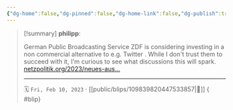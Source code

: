 ```yaml
---
{"dg-home":false,"dg-pinned":false,"dg-home-link":false,"dg-publish":true,"tags":["dgblip"],"disabled rules":["yaml-title","yaml-title-alias","file-name-heading"],"title":"philipp on mastodon @ 2023-02-10","created-date":"2023-02-10T09:50:50","id":109839820447533860,"updated-date":"2025-05-02T08:50:43","dg-path":"blips/109839820447533857.md","permalink":"/blips/109839820447533857/","dgPassFrontmatter":true}
---
```


> [!summary] **philipp**:
>
> German Public Broadcasting Service ZDF is considering investing in a non commercial alternative to e.g. Twitter . While I don't trust them to succeed with it, I'm curious to see what discussions this will spark. [netzpolitik.org/2023/neues-aus…](https://netzpolitik.org/2023/neues-aus-dem-fernsehrat-95-fragen-und-antworten-zum-public-spaces-incubator-des-zdf/)
> - - -
>
> 🗓️ `Fri, Feb 10, 2023` · [[public/blips/109839820447533857\|🔗]]
{ #blip}

